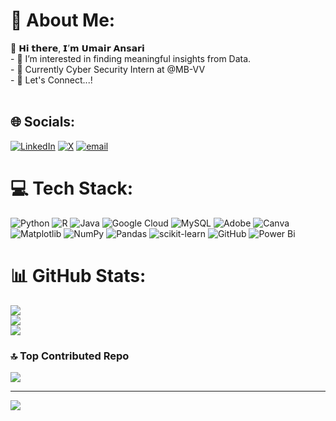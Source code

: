 # 💫 About Me:
👋 𝗛𝗶 𝘁𝗵𝗲𝗿𝗲, 𝗜’𝗺 𝗨𝗺𝗮𝗶𝗿 𝗔𝗻𝘀𝗮𝗿𝗶<br>- 👀 I’m interested in finding meaningful insights from Data.<br>- 🌱 Currently Cyber Security Intern at @MB-VV<br>- 🛜 Let's Connect...!<br><br>


## 🌐 Socials:
[![LinkedIn](https://img.shields.io/badge/LinkedIn-%230077B5.svg?logo=linkedin&logoColor=white)](https://linkedin.com/in/umair-ansari17) [![X](https://img.shields.io/badge/X-black.svg?logo=X&logoColor=white)](https://x.com/UmxirAnsari) [![email](https://img.shields.io/badge/Email-D14836?logo=gmail&logoColor=white)](mailto:ua3286547@gmail.com) 

# 💻 Tech Stack:
![Python](https://img.shields.io/badge/python-3670A0?style=for-the-badge&logo=python&logoColor=ffdd54) ![R](https://img.shields.io/badge/r-%23276DC3.svg?style=for-the-badge&logo=r&logoColor=white) ![Java](https://img.shields.io/badge/java-%23ED8B00.svg?style=for-the-badge&logo=openjdk&logoColor=white) ![Google Cloud](https://img.shields.io/badge/GoogleCloud-%234285F4.svg?style=for-the-badge&logo=google-cloud&logoColor=white) ![MySQL](https://img.shields.io/badge/mysql-4479A1.svg?style=for-the-badge&logo=mysql&logoColor=white) ![Adobe](https://img.shields.io/badge/adobe-%23FF0000.svg?style=for-the-badge&logo=adobe&logoColor=white) ![Canva](https://img.shields.io/badge/Canva-%2300C4CC.svg?style=for-the-badge&logo=Canva&logoColor=white) ![Matplotlib](https://img.shields.io/badge/Matplotlib-%23ffffff.svg?style=for-the-badge&logo=Matplotlib&logoColor=black) ![NumPy](https://img.shields.io/badge/numpy-%23013243.svg?style=for-the-badge&logo=numpy&logoColor=white) ![Pandas](https://img.shields.io/badge/pandas-%23150458.svg?style=for-the-badge&logo=pandas&logoColor=white) ![scikit-learn](https://img.shields.io/badge/scikit--learn-%23F7931E.svg?style=for-the-badge&logo=scikit-learn&logoColor=white) ![GitHub](https://img.shields.io/badge/github-%23121011.svg?style=for-the-badge&logo=github&logoColor=white) ![Power Bi](https://img.shields.io/badge/power_bi-F2C811?style=for-the-badge&logo=powerbi&logoColor=black)
# 📊 GitHub Stats:
![](https://github-readme-stats.vercel.app/api?username=UmairAnsari17&theme=dark&hide_border=false&include_all_commits=false&count_private=false)<br/>
![](https://nirzak-streak-stats.vercel.app/?user=UmairAnsari17&theme=dark&hide_border=false)<br/>
![](https://github-readme-stats.vercel.app/api/top-langs/?username=UmairAnsari17&theme=dark&hide_border=false&include_all_commits=false&count_private=false&layout=compact)

### 🔝 Top Contributed Repo
![](https://github-contributor-stats.vercel.app/api?username=UmairAnsari17&limit=5&theme=dark&combine_all_yearly_contributions=true)

---
[![](https://visitcount.itsvg.in/api?id=UmairAnsari17&icon=0&color=0)](https://visitcount.itsvg.in)

<!-- Proudly created with GPRM ( https://gprm.itsvg.in ) -->
